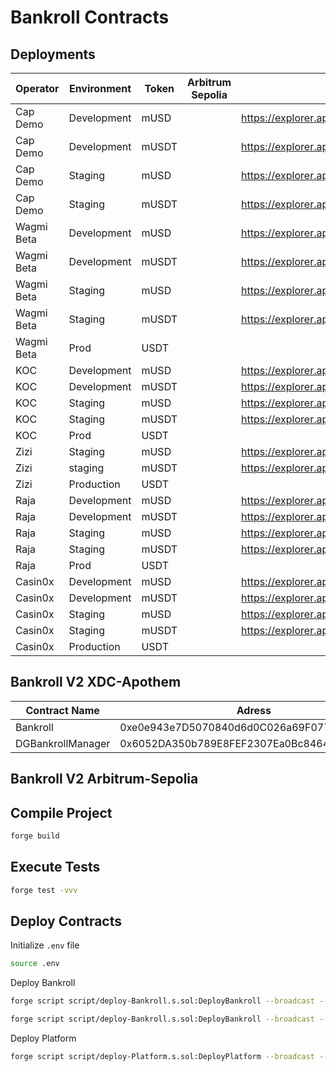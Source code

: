 # Bankroll Contracts

## Deployments
| Operator   | Environment | Token | Arbitrum Sepolia | XDC Apothem                                                                         | XDC Mainnet |
|----------  |-------------|-------|------------------|-------------                                                                        |-------------| 
| Cap Demo   | Development | mUSD  |                  | https://explorer.apothem.network/address/0x442cD67533Efc9519722a4401d0e4d6EBa2A6bf1 |             |
| Cap Demo   | Development | mUSDT |                  | https://explorer.apothem.network/address/0xD665D66070f6B7dA3659548521C049967ba7bafD |             |
| Cap Demo   | Staging     | mUSD  |                  | https://explorer.apothem.network/address/0x23e063325d97e673371efdc61892ed082f0d7798 |             |
| Cap Demo   | Staging     | mUSDT |                  | https://explorer.apothem.network/address/0xa91D065a70Ec3fbbb5daE95b75BA0E85e95eD264 |             |
| Wagmi Beta | Development | mUSD  |                  | https://explorer.apothem.network/address/0x4c3bd19d2bc83dbb2f7bf71f8294fc831e25396f |             |
| Wagmi Beta | Development | mUSDT |                  | https://explorer.apothem.network/address/0xd6de698dac40aa6604f4e65b117de0ec0175cc9f |             |
| Wagmi Beta | Staging     | mUSD  |                  | https://explorer.apothem.network/address/0xe6e10a8a573f68a24a53debcfe6546821a04e6f9 |             |
| Wagmi Beta | Staging     | mUSDT |                  | https://explorer.apothem.network/address/0x744bfc18d1e96c7cc933f1fa92da1e2e12fe0bc8 |             |
| Wagmi Beta | Prod        | USDT  |                  |                                                                                     | https://xdcscan.io/address/xdcd0ba9abc3e9a671cc430a668cdf4569e910ab2fa |
| KOC        | Development | mUSD  |                  | https://explorer.apothem.network/address/0xb762da363862a319e0a4ab93c3d9dbbc1a3be401 |             |
| KOC        | Development | mUSDT |                  | https://explorer.apothem.network/address/0x4F3DF10e5e800A1990ED38fB814202a10611E4Af |             |
| KOC        | Staging     | mUSD  |                  | https://explorer.apothem.network/address/0x5f0D8A3e8e5990CFb23795645e6849b83fc60726 |             | 
| KOC        | Staging     | mUSDT |                  | https://explorer.apothem.network/address/0xda2614e4a44c06f21533d848c5c9445f42641ab2 |             | 
| KOC        | Prod        | USDT  |                  |                                                                                     | https://xdcscan.io/address/xdc211bc7fb77b64c6e7826810f20498e71f6d56014 |
| Zizi       | Staging     | mUSD  |                  | https://explorer.apothem.network/address/0xbeed2a87dd796991cadea33e1df17ee7c37e9da9 |             |
| Zizi       | staging     | mUSDT |                  | https://explorer.apothem.network/address/0x51d77cb2d8a76350d3bb01d01d3e2bdfe9df42cc |             |
| Zizi       | Production  | USDT  |                  |                                                                                     | https://xdcscan.io/address/xdc5e2af95f0490fd3e9057d7247e0e69ab2c75d798 |
| Raja       | Development | mUSD  |                  | https://explorer.apothem.network/address/0x06b93c503ec39cd45c8664190c6d2663365bf45c |             |
| Raja       | Development | mUSDT |                  | https://explorer.apothem.network/address/0xc99e61443689742a36fbeaa6da5e1ec06ee93a52 |             | 
| Raja       | Staging     | mUSD  |                  | https://explorer.apothem.network/address/0xf0fe256f315ffcbd713c6904e33311e1d528af99 |             | 
| Raja       | Staging     | mUSDT |                  | https://explorer.apothem.network/address/0x720624c87292b7a4792e6237682aa699199caff8 |             | 
| Raja       | Prod        | USDT  |                  |                                                                                     | https://xdcscan.io/address/xdcf60f191da9455756648db724976d9011219dfd11 |
| Casin0x   | Development | mUSD  |                  | https://explorer.apothem.network/address/0x038aB83c4E3C7BBFeEbaEfD27E8974785FC8FCF7 |             |
| Casin0x   | Development | mUSDT |                  | https://explorer.apothem.network/address/0xeafd5b5c8d56ca3b898ebe48bc976283f0909f37 |             |
| Casin0x   | Staging     | mUSD  |                  | https://explorer.apothem.network/address/0x544aa2ed39773ba470dba4b0884a5222d220b3a7 |             |
| Casin0x   | Staging     | mUSDT |                  | https://explorer.apothem.network/address/0x05fb034b05d42abd5deeead5c528e42cf465629a |             |
| Casin0x   | Production  | USDT  |                  |                                                                                     | https://xdcscan.io/address/xdcb6e7daef92c0ba5420ea2c394f9f654f259ec6c4 | 


## Bankroll V2 XDC-Apothem

| Contract Name     | Adress                                     | Explorer                                                                            |
|-------------------|--------------------------------------------|-------------------------------------------------------------------------------------|
| Bankroll          | 0xe0e943e7D5070840d6d0C026a69F07787c5132Cf | https://explorer.apothem.network/address/0xe0e943e7D5070840d6d0C026a69F07787c5132Cf |
| DGBankrollManager | 0x6052DA350b789E8FEF2307Ea0Bc8464568325906 | https://explorer.apothem.network/address/0x6052DA350b789E8FEF2307Ea0Bc8464568325906 |

## Bankroll V2 Arbitrum-Sepolia

## Compile Project

```sh
forge build
```

## Execute Tests

```sh
forge test -vvv
```

## Deploy Contracts

Initialize `.env` file

```sh
source .env
```

Deploy Bankroll

```sh
forge script script/deploy-Bankroll.s.sol:DeployBankroll --broadcast --legacy --rpc-url https://erpc.apothem.network

forge script script/deploy-Bankroll.s.sol:DeployBankroll --broadcast --legacy --rpc-url https://rpc.xinfin.network
```

Deploy Platform

```sh
forge script script/deploy-Platform.s.sol:DeployPlatform --broadcast --legacy --rpc-url xdc-mainnet
```